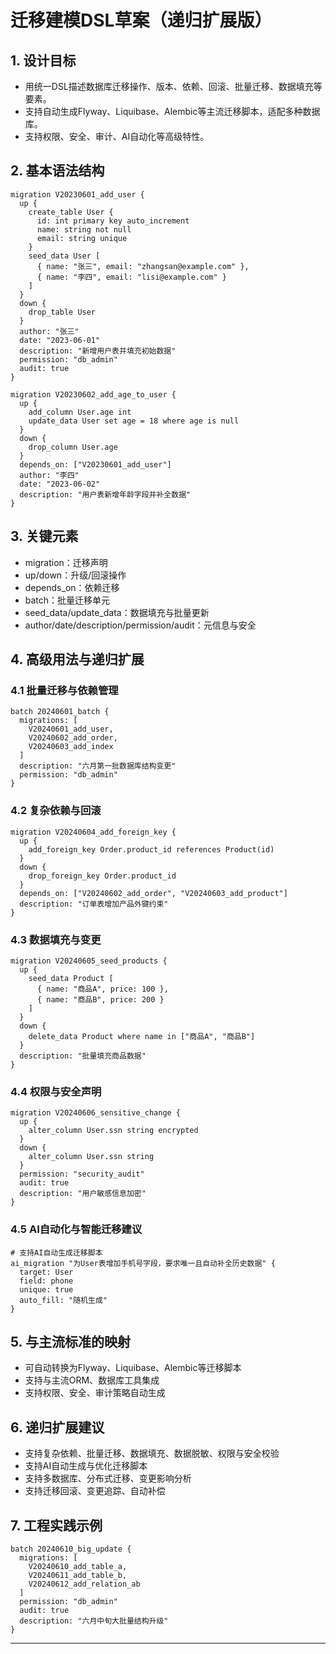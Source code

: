 # 迁移建模DSL草案（递归扩展版）

## 1. 设计目标

- 用统一DSL描述数据库迁移操作、版本、依赖、回滚、批量迁移、数据填充等要素。
- 支持自动生成Flyway、Liquibase、Alembic等主流迁移脚本，适配多种数据库。
- 支持权限、安全、审计、AI自动化等高级特性。

## 2. 基本语法结构

```dsl
migration V20230601_add_user {
  up {
    create_table User {
      id: int primary key auto_increment
      name: string not null
      email: string unique
    }
    seed_data User [
      { name: "张三", email: "zhangsan@example.com" },
      { name: "李四", email: "lisi@example.com" }
    ]
  }
  down {
    drop_table User
  }
  author: "张三"
  date: "2023-06-01"
  description: "新增用户表并填充初始数据"
  permission: "db_admin"
  audit: true
}

migration V20230602_add_age_to_user {
  up {
    add_column User.age int
    update_data User set age = 18 where age is null
  }
  down {
    drop_column User.age
  }
  depends_on: ["V20230601_add_user"]
  author: "李四"
  date: "2023-06-02"
  description: "用户表新增年龄字段并补全数据"
}
```

## 3. 关键元素

- migration：迁移声明
- up/down：升级/回滚操作
- depends_on：依赖迁移
- batch：批量迁移单元
- seed_data/update_data：数据填充与批量更新
- author/date/description/permission/audit：元信息与安全

## 4. 高级用法与递归扩展

### 4.1 批量迁移与依赖管理

```dsl
batch 20240601_batch {
  migrations: [
    V20240601_add_user,
    V20240602_add_order,
    V20240603_add_index
  ]
  description: "六月第一批数据库结构变更"
  permission: "db_admin"
}
```

### 4.2 复杂依赖与回滚

```dsl
migration V20240604_add_foreign_key {
  up {
    add_foreign_key Order.product_id references Product(id)
  }
  down {
    drop_foreign_key Order.product_id
  }
  depends_on: ["V20240602_add_order", "V20240603_add_product"]
  description: "订单表增加产品外键约束"
}
```

### 4.3 数据填充与变更

```dsl
migration V20240605_seed_products {
  up {
    seed_data Product [
      { name: "商品A", price: 100 },
      { name: "商品B", price: 200 }
    ]
  }
  down {
    delete_data Product where name in ["商品A", "商品B"]
  }
  description: "批量填充商品数据"
}
```

### 4.4 权限与安全声明

```dsl
migration V20240606_sensitive_change {
  up {
    alter_column User.ssn string encrypted
  }
  down {
    alter_column User.ssn string
  }
  permission: "security_audit"
  audit: true
  description: "用户敏感信息加密"
}
```

### 4.5 AI自动化与智能迁移建议

```dsl
# 支持AI自动生成迁移脚本
ai_migration "为User表增加手机号字段，要求唯一且自动补全历史数据" {
  target: User
  field: phone
  unique: true
  auto_fill: "随机生成"
}
```

## 5. 与主流标准的映射

- 可自动转换为Flyway、Liquibase、Alembic等迁移脚本
- 支持与主流ORM、数据库工具集成
- 支持权限、安全、审计策略自动生成

## 6. 递归扩展建议

- 支持复杂依赖、批量迁移、数据填充、数据脱敏、权限与安全校验
- 支持AI自动生成与优化迁移脚本
- 支持多数据库、分布式迁移、变更影响分析
- 支持迁移回滚、变更追踪、自动补偿

## 7. 工程实践示例

```dsl
batch 20240610_big_update {
  migrations: [
    V20240610_add_table_a,
    V20240611_add_table_b,
    V20240612_add_relation_ab
  ]
  permission: "db_admin"
  audit: true
  description: "六月中旬大批量结构升级"
}
```

---
